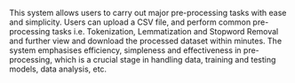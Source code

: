 This system allows users to carry out major pre-processing tasks with ease and simplicity. Users
can upload a CSV file, and perform common pre-processing tasks i.e. Tokenization, Lemmatization
and Stopword Removal and further view and download the processed dataset within minutes. The
system emphasises efficiency, simpleness and effectiveness in pre-processing, which is a crucial
stage in handling data, training and testing models, data analysis, etc.
